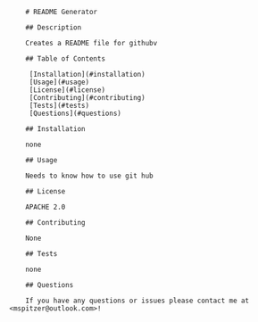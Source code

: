 

        # README Generator

        ## Description

        Creates a README file for githubv

        ## Table of Contents

         [Installation](#installation)
         [Usage](#usage)
         [License](#license)
         [Contributing](#contributing)
         [Tests](#tests)
         [Questions](#questions)

        ## Installation

        none
    
        ## Usage

        Needs to know how to use git hub

        ## License

        APACHE 2.0

        ## Contributing

        None

        ## Tests

        none

        ## Questions

        If you have any questions or issues please contact me at <mspitzer@outlook.com>!


